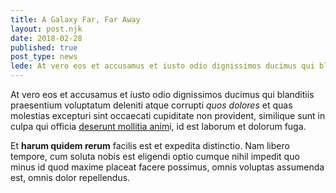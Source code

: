 ```yaml
---
title: A Galaxy Far, Far Away
layout: post.njk
date: 2018-02-28
published: true
post_type: news
lede: At vero eos et accusamus et iusto odio dignissimos ducimus qui blanditiispraesentium voluptatum deleniti atque corrupti quos dolores et quas molestias excepturi.
---
```

At vero eos et accusamus et iusto odio dignissimos ducimus qui blanditiis praesentium voluptatum deleniti atque corrupti *quos dolores* et quas molestias excepturi sint occaecati cupiditate non provident, similique sunt in culpa qui officia [deserunt mollitia anim](https://google.com)i, id est laborum et dolorum fuga.

Et **harum quidem rerum** facilis est et expedita distinctio. Nam libero tempore, cum soluta nobis est eligendi optio cumque nihil impedit quo minus id quod maxime placeat facere possimus, omnis voluptas assumenda est, omnis dolor repellendus.
